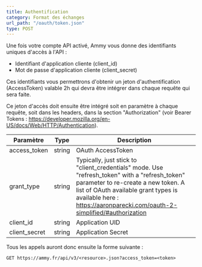 ```yaml
---
title: Authentification
category: Format des échanges
url_path: "/oauth/token.json"
type: POST
---
```


Une fois votre compte API activé, Ammy vous donne des identifiants uniques d'accès à l'API : 

- Identifiant d'application cliente (client_id)
- Mot de passe d'application cliente (client_secret)

Ces identifiants vous permettrons d'obtenir un jeton d'authentification (AccessToken) valable 2h qui devra être intégrer dans chaque requête qui sera faite.

Ce jeton d'accès doit ensuite être intégré soit en paramètre à chaque requête, soit dans les headers, dans la section "Authorization" (voir Bearer Tokens : <a href="https://developer.mozilla.org/en-US/docs/Web/HTTP/Authentication" target="_blank">https://developer.mozilla.org/en-US/docs/Web/HTTP/Authentication</a>).



| Paramètre     | **Type** | Description                                                  |
| ------------- | -------- | ------------------------------------------------------------ |
| access_token  | string   | OAuth AccessToken                                            |
| grant_type    | string   | Typically, just stick to "client_credentials" mode. Use "refresh_token" with a "refresh_token" parameter to re-create a new token. A list of OAuth available grant types is available here : https://aaronparecki.com/oauth-2-simplified/#authorization |
| client_id     | string   | Application UID                                              |
| client_secret | string   | Application Secret                                           |


Tous les appels auront donc ensuite la forme suivante :

```HTTP
GET https://ammy.fr/api/v3/<resource>.json?access_token=<token>
```
